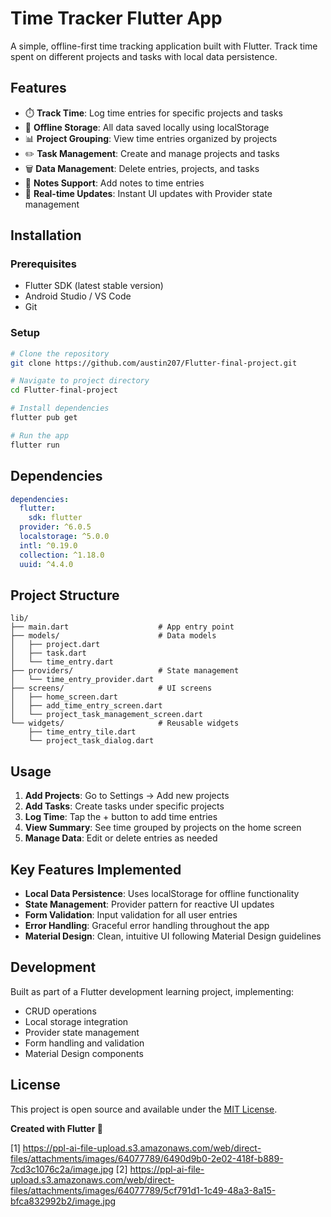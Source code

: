 # Time Tracker Flutter App

A simple, offline-first time tracking application built with Flutter. Track time spent on different projects and tasks with local data persistence.

## Features

- ⏱️ **Track Time**: Log time entries for specific projects and tasks
- 📱 **Offline Storage**: All data saved locally using localStorage
- 📊 **Project Grouping**: View time entries organized by projects
- ✏️ **Task Management**: Create and manage projects and tasks
- 🗑️ **Data Management**: Delete entries, projects, and tasks
- 📝 **Notes Support**: Add notes to time entries
- 🔄 **Real-time Updates**: Instant UI updates with Provider state management

## Installation

### Prerequisites
- Flutter SDK (latest stable version)
- Android Studio / VS Code
- Git

### Setup
```bash
# Clone the repository
git clone https://github.com/austin207/Flutter-final-project.git

# Navigate to project directory
cd Flutter-final-project

# Install dependencies
flutter pub get

# Run the app
flutter run
```

## Dependencies

```yaml
dependencies:
  flutter:
    sdk: flutter
  provider: ^6.0.5
  localstorage: ^5.0.0
  intl: ^0.19.0
  collection: ^1.18.0
  uuid: ^4.4.0
```

## Project Structure

```
lib/
├── main.dart                    # App entry point
├── models/                      # Data models
│   ├── project.dart
│   ├── task.dart
│   └── time_entry.dart
├── providers/                   # State management
│   └── time_entry_provider.dart
├── screens/                     # UI screens
│   ├── home_screen.dart
│   ├── add_time_entry_screen.dart
│   └── project_task_management_screen.dart
└── widgets/                     # Reusable widgets
    ├── time_entry_tile.dart
    └── project_task_dialog.dart
```

## Usage

1. **Add Projects**: Go to Settings → Add new projects
2. **Add Tasks**: Create tasks under specific projects
3. **Log Time**: Tap the + button to add time entries
4. **View Summary**: See time grouped by projects on the home screen
5. **Manage Data**: Edit or delete entries as needed

## Key Features Implemented

- **Local Data Persistence**: Uses localStorage for offline functionality
- **State Management**: Provider pattern for reactive UI updates
- **Form Validation**: Input validation for all user entries
- **Error Handling**: Graceful error handling throughout the app
- **Material Design**: Clean, intuitive UI following Material Design guidelines

## Development

Built as part of a Flutter development learning project, implementing:
- CRUD operations
- Local storage integration
- Provider state management
- Form handling and validation
- Material Design components

## License

This project is open source and available under the [MIT License](LICENSE).

**Created with Flutter 💙**

[1] https://ppl-ai-file-upload.s3.amazonaws.com/web/direct-files/attachments/images/64077789/6490d9b0-2e02-418f-b889-7cd3c1076c2a/image.jpg
[2] https://ppl-ai-file-upload.s3.amazonaws.com/web/direct-files/attachments/images/64077789/5cf791d1-1c49-48a3-8a15-bfca832992b2/image.jpg
